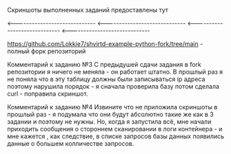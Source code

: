 Скриншоты выполненных заданий предоставлены тут

<-----------------------------
<-----------------------------
<-----------------------------
<-----------------------------

https://github.com/Lokkie7/shvirtd-example-python-fork/tree/main - полный форк репозиторий

Комментарий к заданию №3
С предыдушей сдачи задания в fork репозитории я ничего не меняла - он работает штатно.
В прошлый раз я не поняла что в эту таблицу должны были записываться ip адреса поэтому нарушила порядок - я сначала проверила базу потом сделала curl - поправила скриншот.

Комментарий к заданию №4
Извините что не приложила скриншоты в прошлый раз - я подумала что они будут абсолютно такие же как в 3 задании и поэтому не нужны.
Но, когда я запустила всё, мне начали приходить сообщения о стороннем сканировании в логи контейнера - и мне кажется , как следствие, в списке запросов базы данных появились данные о большем колличестве запросов.
